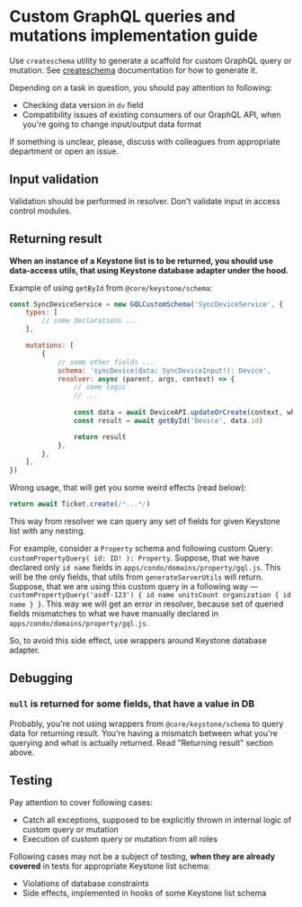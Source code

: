 Custom GraphQL queries and mutations implementation guide
=====

Use `createschema` utility to generate a scaffold for custom GraphQL query or mutation.
See [createschema](../utils/createschema.md) documentation for how to generate it.

Depending on a task in question, you should pay attention to following:
- Checking data version in `dv` field
- Compatibility issues of existing consumers of our GraphQL API, when you're going to change input/output data format

If something is unclear, please, discuss with colleagues from appropriate department or open an issue.

## Input validation

Validation should be performed in resolver.
Don't validate input in access control modules.

## Returning result

**When an instance of a Keystone list is to be returned, you should use data-access utils, that using Keystone database adapter under the hood.**

Example of using `getById` from `@core/keystone/schema`:

```js
const SyncDeviceService = new GQLCustomSchema('SyncDeviceService', {
    types: [
        // some declarations ...
    ],

    mutations: [
        {
            // some other fields ...
            schema: 'syncDevice(data: SyncDeviceInput!): Device',
            resolver: async (parent, args, context) => {
                // some logic
                // ...
                
                const data = await DeviceAPI.updateOrCreate(context, where, defaultServiceConsumerAttrs)
                const result = await getById('Device', data.id)

                return result
            },
        },
    ],
})
```

Wrong usage, that will get you some weird effects (read below):

```js
return await Ticket.create(/*...*/)
```

This way from resolver we can query any set of fields for given Keystone list with any nesting.

For example, consider a `Property` schema and following custom Query: `customPropertyQuery( id: ID! ): Property`.
Suppose, that we have declared only `id name` fields in `apps/condo/domains/property/gql.js`. This will be the only fields, that utils from `generateServerUtils` will return.
Suppose, that we are using this custom query in a following way — `customPropertyQuery('asdf-123') { id name unitsCount organization { id name } }`.
This way we will get an error in resolver, because set of queried fields mismatches to what we have manually declared in `apps/condo/domains/property/gql.js`.

So, to avoid this side effect, use wrappers around Keystone database adapter.

## Debugging

### `null` is returned for some fields, that have a value in DB

Probably, you're not using wrappers from `@core/keystone/schema` to query data for returning result.
You're having a mismatch between what you're querying and what is actually returned.
Read "Returning result" section above.

## Testing

Pay attention to cover following cases:
- Catch all exceptions, supposed to be explicitly thrown in internal logic of custom query or mutation
- Execution of custom query or mutation from all roles

Following cases may not be a subject of testing, **when they are already covered** in tests for appropriate Keystone list schema:
- Violations of database constraints
- Side effects, implemented in hooks of some Keystone list schema